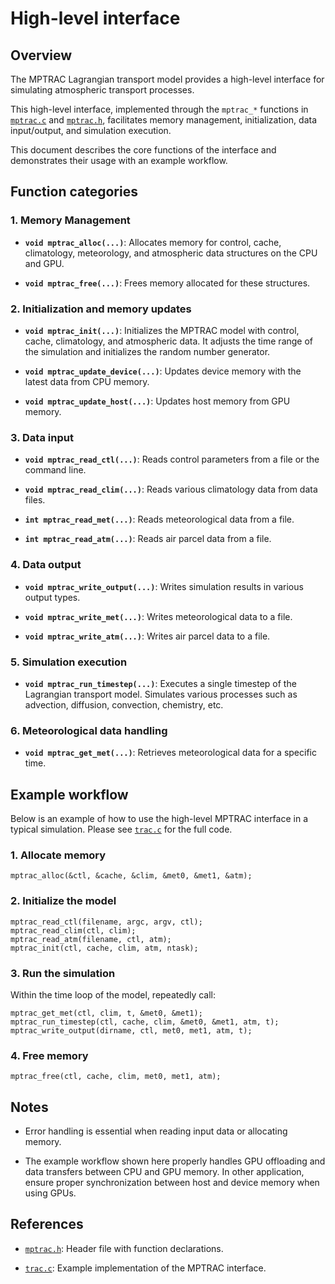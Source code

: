 # High-level interface

## Overview

The MPTRAC Lagrangian transport model provides a high-level interface for simulating atmospheric transport processes.

This high-level interface, implemented through the `mptrac_*` functions in [`mptrac.c`](https://github.com/slcs-jsc/mptrac/blob/master/src/mptrac.c) and [`mptrac.h`](https://github.com/slcs-jsc/mptrac/blob/master/src/mptrac.h), facilitates memory management, initialization, data input/output, and simulation execution.

This document describes the core functions of the interface and demonstrates their usage with an example workflow.

## Function categories

### 1. Memory Management

- **`void mptrac_alloc(...)`**: Allocates memory for control, cache, climatology, meteorology, and atmospheric data structures on the CPU and GPU.

- **`void mptrac_free(...)`**: Frees memory allocated for these structures.

### 2. Initialization and memory updates

- **`void mptrac_init(...)`**: Initializes the MPTRAC model with control, cache, climatology, and atmospheric data. It adjusts the time range of the simulation and initializes the random number generator.

- **`void mptrac_update_device(...)`**: Updates device memory with the latest data from CPU memory.

- **`void mptrac_update_host(...)`**: Updates host memory from GPU memory.

### 3. Data input

- **`void mptrac_read_ctl(...)`**: Reads control parameters from a file or the command line.

- **`void mptrac_read_clim(...)`**: Reads various climatology data from data files.

- **`int mptrac_read_met(...)`**: Reads meteorological data from a file.

- **`int mptrac_read_atm(...)`**: Reads air parcel data from a file.

### 4. Data output

- **`void mptrac_write_output(...)`**: Writes simulation results in various output types.

- **`void mptrac_write_met(...)`**: Writes meteorological data to a file.

- **`void mptrac_write_atm(...)`**: Writes air parcel data to a file.

### 5. Simulation execution

- **`void mptrac_run_timestep(...)`**: Executes a single timestep of the Lagrangian transport model. Simulates various processes such as advection, diffusion, convection, chemistry, etc.

### 6. Meteorological data handling

- **`void mptrac_get_met(...)`**: Retrieves meteorological data for a specific time.

## Example workflow

Below is an example of how to use the high-level MPTRAC interface in a typical simulation. Please see [`trac.c`](https://github.com/slcs-jsc/mptrac/blob/master/src/trac.c) for the full code.

### 1. Allocate memory

```
mptrac_alloc(&ctl, &cache, &clim, &met0, &met1, &atm);
```

### 2. Initialize the model

```
mptrac_read_ctl(filename, argc, argv, ctl);
mptrac_read_clim(ctl, clim);
mptrac_read_atm(filename, ctl, atm);
mptrac_init(ctl, cache, clim, atm, ntask);
```

### 3. Run the simulation

Within the time loop of the model, repeatedly call:

```
mptrac_get_met(ctl, clim, t, &met0, &met1);
mptrac_run_timestep(ctl, cache, clim, &met0, &met1, atm, t);
mptrac_write_output(dirname, ctl, met0, met1, atm, t);
```

### 4. Free memory

```
mptrac_free(ctl, cache, clim, met0, met1, atm);
```

## Notes

- Error handling is essential when reading input data or allocating memory.

- The example workflow shown here properly handles GPU offloading and data transfers between CPU and GPU memory. In other application, ensure proper synchronization between host and device memory when using GPUs.

## References

- [`mptrac.h`](https://github.com/slcs-jsc/mptrac/blob/master/src/mptrac.h): Header file with function declarations.

- [`trac.c`](https://github.com/slcs-jsc/mptrac/blob/master/src/trac.c): Example implementation of the MPTRAC interface.
